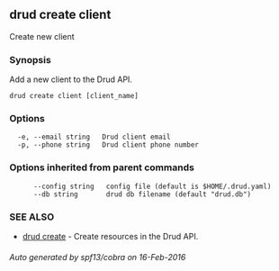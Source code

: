 ## drud create client

Create new client

### Synopsis


Add a new client to the Drud API.

```
drud create client [client_name]
```

### Options

```
  -e, --email string   Drud client email
  -p, --phone string   Drud client phone number
```

### Options inherited from parent commands

```
      --config string   config file (default is $HOME/.drud.yaml)
      --db string       drud db filename (default "drud.db")
```

### SEE ALSO
* [drud create](drud_create.md)	 - Create resources in the Drud API.

###### Auto generated by spf13/cobra on 16-Feb-2016
